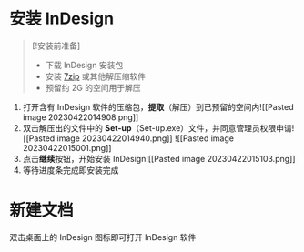 # 安装 InDesign
> [!安装前准备]
> - 下载 InDesign 安装包
> - 安装 [7zip](https://www.7-zip.org/) 或其他解压缩软件
> - 预留约 2G 的空间用于解压

1. 打开含有 InDesign 软件的压缩包，**提取**（解压）到已预留的空间内![[Pasted image 20230422014908.png]]
2. 双击解压出的文件中的 **Set-up**（Set-up.exe）文件，并同意管理员权限申请![[Pasted image 20230422014940.png]] ![[Pasted image 20230422015001.png]]
3. 点击**继续**按钮，开始安装 InDesign![[Pasted image 20230422015103.png]]
4. 等待进度条完成即安装完成

# 新建文档
双击桌面上的 InDesign 图标即可打开 InDesign 软件

